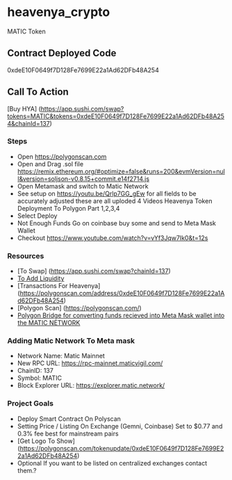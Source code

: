 # heavenya_crypto
MATIC Token

## Contract Deployed Code
0xdeE10F0649f7D128Fe7699E22a1Ad62DFb48A254

## Call To Action 
[Buy HYA] (https://app.sushi.com/swap?tokens=MATIC&tokens=0xdeE10F0649f7D128Fe7699E22a1Ad62DFb48A254&chainId=137) 

### Steps
- Open https://polygonscan.com
- Open and Drag .sol file https://remix.ethereum.org/#optimize=false&runs=200&evmVersion=null&version=soljson-v0.8.15+commit.e14f2714.js
- Open Metamask and switch to Matic Network
- See setup on https://youtu.be/Qrlp7GG_gEw for all fields to be accurately adjusted these are all uploded 4 Videos Heavenya Token Deployment To Polygon Part 1,2,3,4
- Select Deploy
- Not Enough Funds Go on coinbase buy some and send to Meta Mask Wallet
- Checkout https://www.youtube.com/watch?v=vYf3Jqw7Ik0&t=12s

### Resources
- [To Swap] (https://app.sushi.com/swap?chainId=137)
- [To Add Liquidity](https://app.sushi.com/trident/add/MATIC/0xdeE10F0649f7D128Fe7699E22a1Ad62DFb48A254?fee=30&twap=false&chainId=137)
- [Transactions For Heavenya] (https://polygonscan.com/address/0xdeE10F0649f7D128Fe7699E22a1Ad62DFb48A254)
- [Polygon Scan] (https://polygonscan.com/)
- [Polygon Bridge for converting funds recieved into Meta Mask wallet into the MATIC NETWORK](https://wallet.polygon.technology/bridgev)

### Adding Matic Network To Meta mask
- Network Name: Matic Mainnet
- New RPC URL: https://rpc-mainnet.maticvigil.com/
- ChainID: 137
- Symbol: MATIC
- Block Explorer URL: https://explorer.matic.network/

### Project Goals
- Deploy Smart Contract On Polyscan
- Setting Price / Listing On Exchange (Gemni, Coinbase) Set to $0.77 and 0.3% fee best for mainstream pairs
- [Get Logo To Show] (https://polygonscan.com/tokenupdate/0xdeE10F0649f7D128Fe7699E22a1Ad62DFb48A254)
- Optional If you want to be listed on centralized exchanges contact them.?